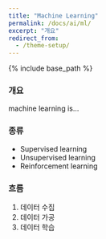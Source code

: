 ```yaml
---
title: "Machine Learning"
permalink: /docs/ai/ml/
excerpt: "개요"
redirect_from:
  - /theme-setup/
---
```


{% include base_path %}

### 개요
machine learning is...

### 종류
- Supervised learning
- Unsupervised learning
- Reinforcement learning

### 흐름
1. 데이터 수집
1. 데이터 가공
1. 데이터 학습
